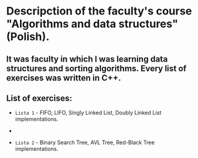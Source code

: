 # Descripction of the faculty's course "Algorithms and data structures" (Polish).  

## It was faculty in which I was learning data structures and sorting algorithms. Every list of exercises was written in C++.  

## List of exercises:  
* `Lista 1` - FIFO, LIFO, Singly Linked List, Doubly Linked List implementations.  
- 
* `Lista 2` - Binary Search Tree, AVL Tree, Red-Black Tree implementations.